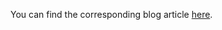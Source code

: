 You can find the corresponding blog article [here](https://dateo-software.de/blog/kafka-with-masstransit).